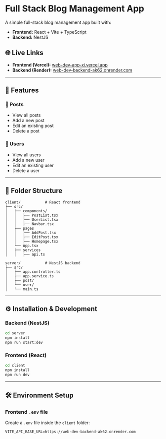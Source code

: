 # Full Stack Blog Management App

A simple full-stack blog management app built with:

- **Frontend:** React + Vite + TypeScript   
- **Backend:** NestJS 

## 🌐 Live Links

- **Frontend (Vercel):** [web-dev-app-xi.vercel.app](https://web-dev-app-xi.vercel.app)
- **Backend (Render):** [web-dev-backend-ak62.onrender.com](https://web-dev-backend-ak62.onrender.com)

---

## 🚀 Features

### 🔹 Posts
- View all posts
- Add a new post
- Edit an existing post
- Delete a post

### 🔹 Users
- View all users
- Add a new user
- Edit an existing user
- Delete a user

---

## 📁 Folder Structure

```
client/           # React frontend
├── src/
│   ├── components/
│   │   ├── PostList.tsx
│   │   ├── UserList.tsx
│   │   ├── Navbar.tsx
│   ├── pages
│   │   ├── AddPost.tsx
│   │   ├── EditPost.tsx
│   │   ├── Homepage.tsx
│   └── App.tsx
│   ├── services
│   │   ├── api.ts

server/           # NestJS backend
├── src/
│   ├── app.controller.ts
│   ├── app.service.ts
│   ├── post/
│   └── user/
│   └── main.ts
```

---

## ⚙️ Installation & Development

### Backend (NestJS)

```bash
cd server
npm install
npm run start:dev
```

### Frontend (React)

```bash
cd client
npm install
npm run dev
```

---

## 🛠️ Environment Setup

### Frontend `.env` file

Create a `.env` file inside the `client` folder:

```env
VITE_API_BASE_URL=https://web-dev-backend-ak62.onrender.com
```


